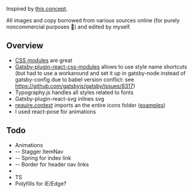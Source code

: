 Inspired by [this concept](https://dribbble.com/shots/2595295-Birds-of-Paradise-Encyclopedia).

All images and copy borrowed from various sources online (for purely noncommercial purposes 🧐) and edited by myself.

## Overview

- [CSS modules](https://glenmaddern.com/articles/css-modules) are great
- [Gatsby-plugin-react-css-modules](https://github.com/gatsbyjs/gatsby/tree/master/packages/gatsby-plugin-react-css-modules) allows to use style name shortcuts (but had to use a workaround and set it up in gatsby-node instead of gatsby-config due to babel version conflict: see https://github.com/gatsbyjs/gatsby/issues/8317)
- Typography.js handles all styles related to fonts
- Gatsby-plugin-react-svg inlines svg
- [require.context](https://webpack.js.org/guides/dependency-management/#require-context) imports an the entire icons folder ([examples](https://stackoverflow.com/questions/45754739/how-to-import-an-entire-folder-of-svg-images-or-how-to-load-them-dynamically-i))
- I used react-pose for animations

## Todo

- Animations
- -- Stagger ItemNav
- -- Spring for index link
- -- Border for header nav links
-
- TS
- Polyfills for IE/Edge?
